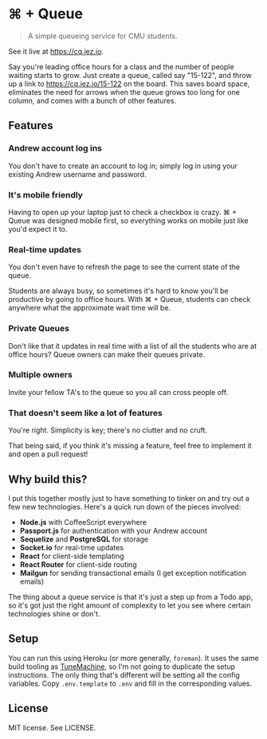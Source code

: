 # ⌘ + Queue

> A simple queueing service for CMU students.

See it live at <https://cq.jez.io>.

Say you're leading office hours for a class and the number of people waiting
starts to grow. Just create a queue, called say "15-122", and throw up a link to
https://cq.jez.io/15-122 on the board. This saves board space, eliminates the
need for arrows when the queue grows too long for one column, and comes with a
bunch of other features.

## Features

### Andrew account log ins

You don't have to create an account to log in; simply log in using your existing
Andrew username and password.

### It's mobile friendly

Having to open up your laptop just to check a checkbox is crazy. ⌘ + Queue was
designed mobile first, so everything works on mobile just like you'd expect it
to.

### Real-time updates

You don't even have to refresh the page to see the current state of the queue.

Students are always busy, so sometimes it's hard to know you'll be productive by
going to office hours. With ⌘ + Queue, students can check anywhere what the
approximate wait time will be.

### Private Queues

Don't like that it updates in real time with a list of all the students who are
at office hours? Queue owners can make their queues private.

### Multiple owners

Invite your fellow TA's to the queue so you all can cross people off.

### That doesn't seem like a lot of features

You're right. Simplicity is key; there's no clutter and no cruft.

That being said, if you think it's missing a feature, feel free to implement it
and open a pull request!


## Why build this?

I put this together mostly just to have something to tinker on and try out a few
new technologies. Here's a quick run down of the pieces involved:

- __Node.js__ with CoffeeScript everywhere
- __Passport.js__ for authentication with your Andrew account
- __Sequelize__ and __PostgreSQL__ for storage
- __Socket.io__ for real-time updates
- __React__ for client-side templating
- __React Router__ for client-side routing
- __Mailgun__ for sending transactional emails (I get exception notification emails)

The thing about a queue service is that it's just a step up from a Todo app, so
it's got just the right amount of complexity to let you see where certain
technologies shine or don't.

## Setup

You can run this using Heroku (or more generally, `foreman`). It uses the same
build tooling as [TuneMachine][tm], so I'm not going to duplicate the setup
instructions. The only thing that's different will be setting all the config
variables. Copy `.env.template` to `.env` and fill in the corresponding values.

## License

MIT license. See LICENSE.

[tm]: https://github.com/jez/tunemachine
